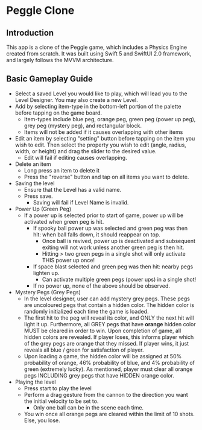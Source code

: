 # Peggle Clone

## Introduction
This app is a clone of the Peggle game, which includes a Physics Engine created from scratch. It was built using Swift 5 and SwiftUI 2.0 framework, and largely follows the MVVM architecture.

## Basic Gameplay Guide

* Select a saved Level you would like to play, which will lead you to the Level Designer. You may also create a new Level.
* Add by selecting item-type in the bottom-left portion of the palette before tapping on the game board.
    * Item-types include blue peg, orange peg, green peg (power up peg), grey peg (mystery peg), and rectangular block.
    * Items will not be added if it causes overlapping with other items
* Edit an item by selecting "setting" button before tapping on the item you wish to edit. 
Then select the property you wish to edit (angle, radius, width, or height) and drag the slider to the desired value.
    * Edit will fail if editing causes overlapping.
* Delete an item
    * Long press an item to delete it
    * Press the "reverse" button and tap on all items you want to delete.
* Saving the level
    * Ensure that the Level has a valid name.
    * Press save.
        * Saving will fail if Level Name is invalid.
* Power Up (Green Peg)
    * If a power up is selected prior to start of game, power up will be activated when green peg is hit.
        * If spooky ball power up was selected and green peg was then hit: when ball falls down, it should reappear on top.
           * Once ball is revived, power up is deactivated and subsequent exiting will not work unless another green peg is then hit.
           * Hitting > two green pegs in a single shot will only activate THIS power up once!
        * If space blast selected and green peg was then hit: nearby pegs lighten up.
           * Can activate multiple green pegs (power ups) in a single shot!
        * If no power up, none of the above should be observed.
* Mystery Pegs (Grey Pegs)
    * In the level designer, user can add mystery grey pegs. These pegs are uncoloured pegs that contain a hidden color. 
    The hidden color is randomly initialized each time the game is loaded.
    * The first hit to the peg will reveal its color, and ONLY the next hit will light it up. Furthermore, 
    all GREY pegs that have **orange** hidden color MUST be cleared in order to win. Upon completion of game,
    all hidden colors are revealed. If player loses, this informs player which of the grey pegs are orange that they missed.
    If player wins, it just reveals all blue / green for satisfaction of player.
    * Upon loading a game, the hidden color will be assigned at 50% probability of orange, 46% probability of blue, 
    and 4% probability of green (extremely lucky). As mentioned, player must clear all orange pegs INCLUDING 
    grey pegs that have HIDDEN orange color.
* Playing the level
    * Press start to play the level
    * Perform a drag gesture from the cannon to the direction you want the initial velocity to be set to.
        * Only one ball can be in the scene each time.
    * You win once all orange pegs are cleared within the limit of 10 shots. Else, you lose.


